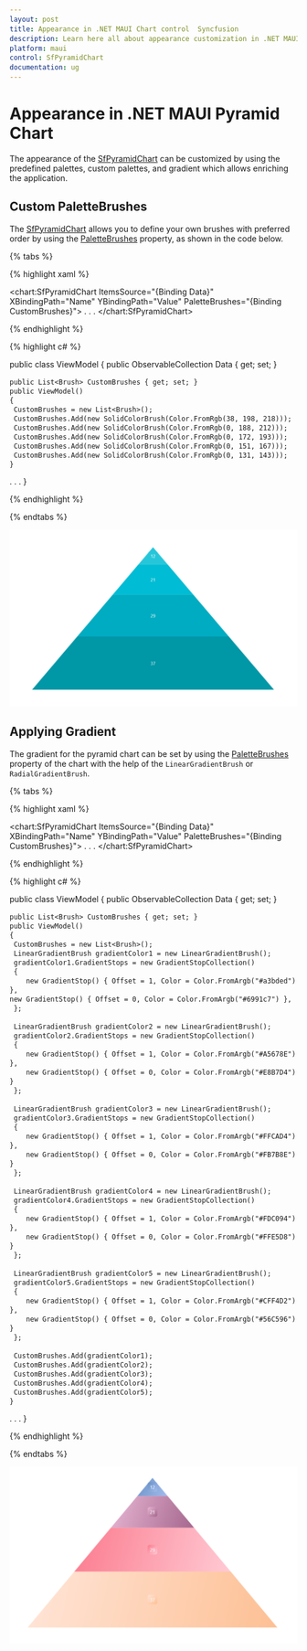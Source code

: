 ```yaml
---
layout: post
title: Appearance in .NET MAUI Chart control  Syncfusion
description: Learn here all about appearance customization in .NET MAUI Chart (SfPyramidChart), its elements and more.
platform: maui
control: SfPyramidChart
documentation: ug
---
```


# Appearance in .NET MAUI Pyramid Chart

The appearance of the [SfPyramidChart](https://help.syncfusion.com/cr/maui/Syncfusion.Maui.Charts.SfPyramidChart.html) can be customized by using the predefined palettes, custom palettes, and gradient which allows enriching the application.

## Custom PaletteBrushes

The [SfPyramidChart](https://help.syncfusion.com/cr/maui/Syncfusion.Maui.Charts.SfPyramidChart.html) allows you to define your own brushes with preferred order by using the [PaletteBrushes](https://help.syncfusion.com/cr/maui/Syncfusion.Maui.Charts.SfPyramidChart.html#Syncfusion_Maui_Charts_SfPyramidChart_PaletteBrushes) property, as shown in the code below.

{% tabs %}

{% highlight xaml %}

<chart:SfPyramidChart ItemsSource="{Binding Data}" 
                      XBindingPath="Name"
                      YBindingPath="Value"
                      PaletteBrushes="{Binding CustomBrushes}">
. . .
</chart:SfPyramidChart>

{% endhighlight %}

{% highlight c# %}

public class ViewModel
{
	public ObservableCollection<Model> Data { get; set; }

	public List<Brush> CustomBrushes { get; set; }
	public ViewModel()
	{
	 CustomBrushes = new List<Brush>();
	 CustomBrushes.Add(new SolidColorBrush(Color.FromRgb(38, 198, 218)));
	 CustomBrushes.Add(new SolidColorBrush(Color.FromRgb(0, 188, 212)));
	 CustomBrushes.Add(new SolidColorBrush(Color.FromRgb(0, 172, 193)));
	 CustomBrushes.Add(new SolidColorBrush(Color.FromRgb(0, 151, 167)));
	 CustomBrushes.Add(new SolidColorBrush(Color.FromRgb(0, 131, 143)));
	}
. . .
}

{% endhighlight %}

{% endtabs %}

![Custom PaletteBrushes in MAUI Chart](Appearance_images/MAUI_Pyramid_chart_Custom_palette.png)

## Applying Gradient

The gradient for the pyramid chart can be set by using the [PaletteBrushes](https://help.syncfusion.com/cr/maui/Syncfusion.Maui.Charts.SfPyramidChart.html#Syncfusion_Maui_Charts_SfPyramidChart_PaletteBrushes) property of the chart with the help of the `LinearGradientBrush` or `RadialGradientBrush`.

{% tabs %}

{% highlight xaml %}

<chart:SfPyramidChart ItemsSource="{Binding Data}" 
                      XBindingPath="Name"
                      YBindingPath="Value"
                      PaletteBrushes="{Binding CustomBrushes}">
. . .
</chart:SfPyramidChart>

{% endhighlight %}

{% highlight c# %}

public class ViewModel
{
	public ObservableCollection<Model> Data { get; set; }

	public List<Brush> CustomBrushes { get; set; }
	public ViewModel()
	{
	 CustomBrushes = new List<Brush>();
	 LinearGradientBrush gradientColor1 = new LinearGradientBrush();
	 gradientColor1.GradientStops = new GradientStopCollection()
	 {
	    new GradientStop() { Offset = 1, Color = Color.FromArgb("#a3bded") },
	new GradientStop() { Offset = 0, Color = Color.FromArgb("#6991c7") },
	 };

	 LinearGradientBrush gradientColor2 = new LinearGradientBrush();
	 gradientColor2.GradientStops = new GradientStopCollection()
	 {
		new GradientStop() { Offset = 1, Color = Color.FromArgb("#A5678E") },
		new GradientStop() { Offset = 0, Color = Color.FromArgb("#E8B7D4") }
	 };

	 LinearGradientBrush gradientColor3 = new LinearGradientBrush();
	 gradientColor3.GradientStops = new GradientStopCollection()
	 {
		new GradientStop() { Offset = 1, Color = Color.FromArgb("#FFCAD4") },
		new GradientStop() { Offset = 0, Color = Color.FromArgb("#FB7B8E") }
	 };

	 LinearGradientBrush gradientColor4 = new LinearGradientBrush();
	 gradientColor4.GradientStops = new GradientStopCollection()
	 {
	    new GradientStop() { Offset = 1, Color = Color.FromArgb("#FDC094") },
		new GradientStop() { Offset = 0, Color = Color.FromArgb("#FFE5D8") }
	 };

	 LinearGradientBrush gradientColor5 = new LinearGradientBrush();
	 gradientColor5.GradientStops = new GradientStopCollection()
	 {
		new GradientStop() { Offset = 1, Color = Color.FromArgb("#CFF4D2") },
		new GradientStop() { Offset = 0, Color = Color.FromArgb("#56C596") }
	 };

	 CustomBrushes.Add(gradientColor1);
	 CustomBrushes.Add(gradientColor2);
	 CustomBrushes.Add(gradientColor3);
	 CustomBrushes.Add(gradientColor4);
	 CustomBrushes.Add(gradientColor5);
	}
. . .
}

{% endhighlight %}

{% endtabs %}

![Gradient support in MAUI Chart](Appearance_images/MAUI_pyramid_chart_gradient.png)
